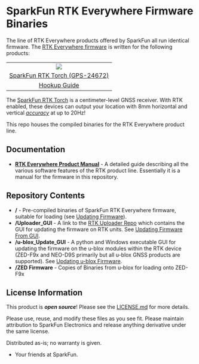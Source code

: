 SparkFun RTK Everywhere Firmware Binaries
===========================================================

The line of RTK Everywhere products offered by SparkFun all run identical firmware. The [RTK Everywhere firmware](https://github.com/sparkfun/SparkFun_RTK_Everywhere_Firmware) is written for the following products:

<table class="table table-hover table-striped table-bordered">
  <tr align="center">
   <td><a href="https://www.sparkfun.com/products/24672"><img src="https://cdn.sparkfun.com/r/455-455/assets/parts/2/4/9/9/7/GPS-24672-RTK-Torch-Featured2.jpg"></a></td>
     </tr>
  <tr align="center">
    <td><a href="https://www.sparkfun.com/products/24672">SparkFun RTK Torch (GPS-24672)</a></td>
  </tr>
  <tr align="center">
    <td><a href="https://learn.sparkfun.com/tutorials/sparkfun-rtk-facet-l-band-hookup-guide">Hookup Guide</a></td>
  </tr>
</table>

The [SparkFun RTK Torch](https://www.sparkfun.com/products/24672) is a centimeter-level GNSS receiver. With RTK enabled, these devices can output your location with 8mm horizontal and vertical [*accuracy*](https://docs.sparkfun.com/SparkFun_RTK_Everywhere_Firmware/accuracy_verification/) at up to 20Hz!

This repo houses the compiled binaries for the RTK Everywhere product line. 

Documentation
--------------

* **[RTK Everywhere Product Manual](https://docs.sparkfun.com/SparkFun_RTK_Everywhere_Firmware/)** - A detailed guide describing all the various software features of the RTK product line. Essentially it is a manual for the firmware in this repository.

Repository Contents
-------------------

* **/** - Pre-compiled binaries of SparkFun RTK Everywhere firmware, suitable for loading (see [Updating Firmware](https://docs.sparkfun.com/SparkFun_RTK_Firmware/firmware_update/)). 
* **/Uploader_GUI** - A link to the [RTK Uploader Repo](https://github.com/sparkfun/SparkFun_RTK_Firmware_Uploader) which contains the GUI for updating the firmware on RTK units. See [Updating Firmware From GUI](https://docs.sparkfun.com/SparkFun_RTK_Firmware/firmware_update/#updating-firmware-using-windows-gui).
* **/u-blox_Update_GUI** - A python and Windows executable GUI for updating the firmware on the u-blox modules within the RTK device (ZED-F9x and NEO-D9S primarily but all u-blox GNSS products are supported). See [Updating u-blox Firmware](https://docs.sparkfun.com/SparkFun_RTK_Firmware/firmware_update/#updating-u-blox-firmware).
* **/ZED Firmware** - Copies of Binaries from u-blox for loading onto ZED-F9x

License Information
-------------------

This product is _**open source**_!  Please see the [LICENSE.md](./LICENSE.md) for more details.

Please use, reuse, and modify these files as you see fit. Please maintain attribution to SparkFun Electronics and release anything derivative under the same license.

Distributed as-is; no warranty is given.

- Your friends at SparkFun.
